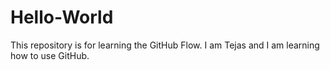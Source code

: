 # Hello-World
This repository is for learning the GitHub Flow.
I am Tejas and I am learning how to use GitHub.
